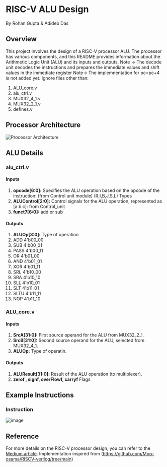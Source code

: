 # RISC-V ALU Design
By Rohan Gupta & Adideb Das

## Overview

This project involves the design of a RISC-V processor ALU. The processor has various components, and this README provides information about the Arithmetic Logic Unit (ALU) and its inputs and outputs.
Note -> The decode unit decodes the instructions and prepares the immediate values and shift values in the immediate register
Note-> The implemnentation for pc=pc+4 is not added yet.
Ignore files other than:
1. ALU_core.v
2. alu_ctrl.v
3. MUX32_4_1.v
4. MUX32_2_1.v
5. defines.v
## Processor Architecture

![Processor Architecture](https://github.com/Rohan7Gupta/smitrv/assets/107053094/ef118744-9367-43c2-9b14-e6c7b1c1c094)

## ALU Details
### alu_ctrl.v
#### Inputs
1. **opcode[6:0]:** Specifies the ALU operation based on the opcode of the instruction: (from Control unit module) (R,I,B,J,S,L) Types
2. **ALUControl[2:0]:** Control signals for the ALU operation, represented as [a b c]: from Control_unit
3. **funct7[6:0]:** add or sub

#### Outputs
1. **ALUOp[3:0]:** Type of operation
1.  ADD         4'b00_00
2.  SUB         4'b00_01
3.  PASS        4'b00_11
4.  OR          4'b01_00
5.  AND         4'b01_01
6.  XOR         4'b01_11
7.  SRL         4'b10_00
8.  SRA         4'b10_10
9.  SLL         4'b10_01
10. SLT         4'b11_01
11. SLTU        4'b11_11
12. NOP         4'b11_10

### ALU_core.v
#### Inputs
1. **SrcA[31:0]:** First source operand for the ALU from MUX32_2_!.
2. **SrcB[31:0]:** Second source operand for the ALU, selected from MUX32_4_1.
3. **ALUOp:** Type of operatin.

#### Outputs
1. **ALUResult[31:0]:** Result of the ALU operation (to multiplexer).
2. **zerof , signf, overFlowf, carryf**  Flags
## Example Instructions

### Instruction
![image](https://github.com/Rohan7Gupta/smitrv/assets/107053094/15405f0f-cb8d-42f9-9c77-184ecde39977)


## Reference

For more details on the RISC-V processor design, you can refer to the [Medium article](https://medium.com/programmatic/how-to-design-a-risc-v-processor-12388e1163c).
Implementation inspired from (https://github.com/Moo-osama/RISCV-verilog/tree/main)

